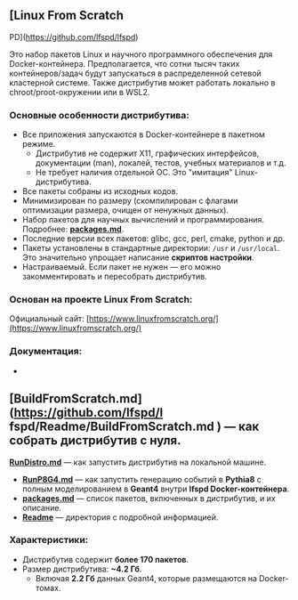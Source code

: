 ## [Linux From Scratch 
PD](https://github.com/lfspd/lfspd)

Это набор пакетов Linux и научного программного 
обеспечения для Docker-контейнера. 
Предполагается, что сотни тысяч таких 
контейнеров/задач будут запускаться в 
распределенной сетевой кластерной системе. Также 
дистрибутив может работать локально в 
chroot/proot-окружении или в WSL2.

### Основные особенности дистрибутива:
- Все приложения запускаются в Docker-контейнере 
в пакетном режиме.
  - Дистрибутив не содержит X11, графических 
интерфейсов, документации (man), локалей, тестов, 
учебных материалов и т.д.
  - Не требует наличия отдельной ОС. Это 
"имитация" Linux-дистрибутива.
- Все пакеты собраны из исходных кодов.
- Минимизирован по размеру (скомпилирован с 
флагами оптимизации размера, очищен от ненужных 
данных).
- Набор пакетов для научных вычислений и 
программирования. Подробнее: 
**[packages.md](Readme/packages.md)**.
- Последние версии всех пакетов: glibc, gcc, 
perl, cmake, python и др.
- Пакеты установлены в стандартные директории: 
`/usr` и `/usr/local`. Это значительно упрощает 
написание **скриптов настройки**.
- Настраиваемый. Если пакет не нужен — его можно 
закомментировать и пересобрать дистрибутив.

### Основан на проекте Linux From Scratch:
Официальный сайт: 
[https://www.linuxfromscratch.org/](https://www.linuxfromscratch.org/)

### Документация:
- 
**[BuildFromScratch.md](https://github.com/lfspd/l
fspd/Readme/BuildFromScratch.md
)** — как собрать дистрибутив с нуля.
- 
**[RunDistro.md](https://github.com/lfspd/lfspd/Readme/RunDistro.md)** — как 
запустить дистрибутив на локальной машине.
- **[RunP8G4.md](https://github.com/lfspd/lfspd/Readme/RunP8G4.md)** — как 
запустить генерацию событий в **Pythia8** с 
полным моделированием в **Geant4** внутри **lfspd 
Docker-контейнера**.
- **[packages.md](https://github.com/lfspd/lfspd/Readme/packages.md)** — список 
пакетов, включенных в дистрибутив, и их описание.
- **[Readme](https://github.com/lfspd/lfspd/Readme)** — директория с подробной 
информацией.

### Характеристики:
- Дистрибутив содержит **более 170 пакетов**.
- Размер дистрибутива: **~4.2 Гб**.
  - Включая **2.2 Гб** данных Geant4, которые 
размещаются на Docker-томах.
